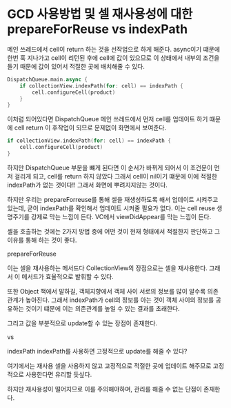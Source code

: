 # GCD 사용방법 및 셀 재사용성에 대한 prepareForReuse vs indexPath

메인 쓰레드에서 cell이 return 하는 것을 선작업으로 하게 해준다. async이기 떄문에 한번 훅 지나가고 cell이 리턴된 후에 cell에 값이 있으므로 이 상태에서 내부의 조건을 돌기 때문에 값이 있어서 적절한 곳에 배치해줄 수 있다.
```swift
DispatchQueue.main.async {
    if collectionView.indexPath(for: cell) == indexPath {
        cell.configureCell(product)
    }
}
```
이처럼 되어있다면 DispatchQueue 메인 쓰레드에서 먼저 cell를 업데이트 하기 떄문에 cell return 이 후작업이 되므로 문제없이 화면에서 보여준다.

```swift
if collectionView.indexPath(for: cell) == indexPath {
    cell.configureCell(product)
}
```

하지만 DispatchQueue 부분을 뺴게 된다면 이 순서가 바뀌게 되어서 이 조건문이 먼저 걸리게 되고, cell를 return 하지 않았다 그래서 cell이 nil이기 떄문에 이에 적절한 indexPath가 없는 것이다!! 그래서 화면에 뿌려지지않는 것이다.

하지만 우리는 prepareForreuse를 통해 셀을 재생성하도록 해서 업데이트 시켜주고 있는데, 굳이 indexPath를 확인해서 업데이트 시켜줄 필요가 없다. 이는 cell reuse 생명주기를 강제로 막는 느낌이 든다. 
VC에서 viewDidAppear를 막는 느낌이 든다.

셀을 호출하는 것에는 2가지 방법 중에 어떤 것이 현재 형태에서 적절한지 판단하고 그 이유를 통해 하는 것이 좋다.

prepareForReuse 

이는 셀을 재사용하는 메서드다
CollectionView의 장점으로는 셀을 재사용한다. 그래서 이 메서드가 효율적으로 발휘할 수 있다.

또한 Object 책에서 말하길, 객체지향에서 객체 사이 서로의 정보를 많이 알수록 의존 관계가 높아진다.
그래서 indexPath가 cell의 정보를 아는 것이 객체 사이의 정보를 공유하는 것이기 떄문에 이는 의존관계를 높일 수 있는 결과를 초래한다.

그리고 값을 부분적으로 update할 수 있는 장점이 존재한다.

vs 

indexPath
indexPath를 사용하면 고정적으로 update를 해줄 수 있다?

여기에서는 재사용 셀을 사용하지 않고 고정적으로 적절한 곳에 업데이트 해주므로 고정적으로 사용한다면 유리할 듯싶다.

하지만 재사용성이 떨어지므로 이를 주의해야하며, 관리를 해줄 수 없는 단점이 존재한다.
